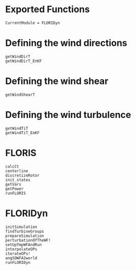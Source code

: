 # Exported Functions

```@meta
CurrentModule = FLORIDyn
```

# Defining the wind directions
```@docs
getWindDirT
getWindDirT_EnKF
```

# Defining the wind shear
```@docs
getWindShearT
```

# Defining the wind turbulence
```@docs
getWindTiT
getWindTiT_EnKF
```

# FLORIS
```@docs
calcCt
centerline
discretizeRotor
init_states
getVars
getPower
runFLORIS
```

# FLORIDyn
```@docs
initSimulation
findTurbineGroups
prepareSimulation
perturbationOfTheWF!
setUpTmpWFAndRun
interpolateOPs
iterateOPs!
angSOWFA2world
runFLORIDyn
```

